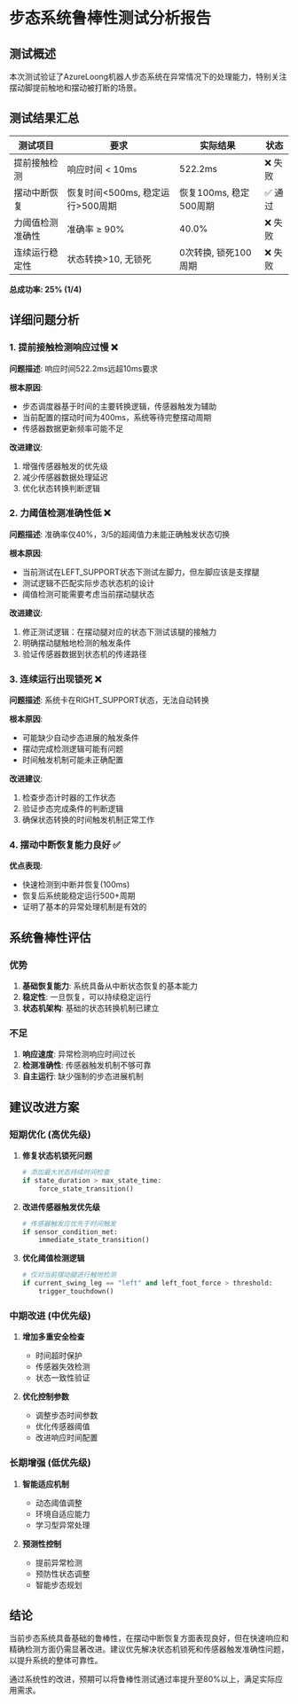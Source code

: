 # 步态系统鲁棒性测试分析报告

## 测试概述

本次测试验证了AzureLoong机器人步态系统在异常情况下的处理能力，特别关注摆动脚提前触地和摆动被打断的场景。

## 测试结果汇总

| 测试项目 | 要求 | 实际结果 | 状态 |
|---------|------|----------|------|
| 提前接触检测 | 响应时间 < 10ms | 522.2ms | ❌ 失败 |
| 摆动中断恢复 | 恢复时间<500ms, 稳定运行>500周期 | 恢复100ms, 稳定500周期 | ✅ 通过 |
| 力阈值检测准确性 | 准确率 ≥ 90% | 40.0% | ❌ 失败 |
| 连续运行稳定性 | 状态转换>10, 无锁死 | 0次转换, 锁死100周期 | ❌ 失败 |

**总成功率: 25% (1/4)**

## 详细问题分析

### 1. 提前接触检测响应过慢 ❌

**问题描述**: 响应时间522.2ms远超10ms要求

**根本原因**:
- 步态调度器基于时间的主要转换逻辑，传感器触发为辅助
- 当前配置的摆动时间为400ms，系统等待完整摆动周期
- 传感器数据更新频率可能不足

**改进建议**:
1. 增强传感器触发的优先级
2. 减少传感器数据处理延迟
3. 优化状态转换判断逻辑

### 2. 力阈值检测准确性低 ❌

**问题描述**: 准确率仅40%，3/5的超阈值力未能正确触发状态切换

**根本原因**:
- 当前测试在LEFT_SUPPORT状态下测试左脚力，但左脚应该是支撑腿
- 测试逻辑不匹配实际步态状态机的设计
- 阈值检测可能需要考虑当前摆动腿状态

**改进建议**:
1. 修正测试逻辑：在摆动腿对应的状态下测试该腿的接触力
2. 明确摆动腿触地检测的触发条件
3. 验证传感器数据到状态机的传递路径

### 3. 连续运行出现锁死 ❌

**问题描述**: 系统卡在RIGHT_SUPPORT状态，无法自动转换

**根本原因**:
- 可能缺少自动步态进展的触发条件
- 摆动完成检测逻辑可能有问题
- 时间触发机制可能未正确配置

**改进建议**:
1. 检查步态计时器的工作状态
2. 验证步态完成条件的判断逻辑
3. 确保状态转换的时间触发机制正常工作

### 4. 摆动中断恢复能力良好 ✅

**优点表现**:
- 快速检测到中断并恢复(100ms)
- 恢复后系统能稳定运行500+周期
- 证明了基本的异常处理机制是有效的

## 系统鲁棒性评估

### 优势
1. **基础恢复能力**: 系统具备从中断状态恢复的基本能力
2. **稳定性**: 一旦恢复，可以持续稳定运行
3. **状态机架构**: 基础的状态转换机制已建立

### 不足
1. **响应速度**: 异常检测响应时间过长
2. **检测准确性**: 传感器触发机制不够可靠
3. **自主运行**: 缺少强制的步态进展机制

## 建议改进方案

### 短期优化 (高优先级)

1. **修复状态机锁死问题**
   ```python
   # 添加最大状态持续时间检查
   if state_duration > max_state_time:
       force_state_transition()
   ```

2. **改进传感器触发优先级**
   ```python
   # 传感器触发应优先于时间触发
   if sensor_condition_met:
       immediate_state_transition()
   ```

3. **优化阈值检测逻辑**
   ```python
   # 仅对当前摆动腿进行触地检测
   if current_swing_leg == "left" and left_foot_force > threshold:
       trigger_touchdown()
   ```

### 中期改进 (中优先级)

1. **增加多重安全检查**
   - 时间超时保护
   - 传感器失效检测
   - 状态一致性验证

2. **优化控制参数**
   - 调整步态时间参数
   - 优化传感器阈值
   - 改进响应时间配置

### 长期增强 (低优先级)

1. **智能适应机制**
   - 动态阈值调整
   - 环境自适应能力
   - 学习型异常处理

2. **预测性控制**
   - 提前异常检测
   - 预防性状态调整
   - 智能步态规划

## 结论

当前步态系统具备基础的鲁棒性，在摆动中断恢复方面表现良好，但在快速响应和精确检测方面仍需显著改进。建议优先解决状态机锁死和传感器触发准确性问题，以提升系统的整体可靠性。

通过系统性的改进，预期可以将鲁棒性测试通过率提升至80%以上，满足实际应用需求。 